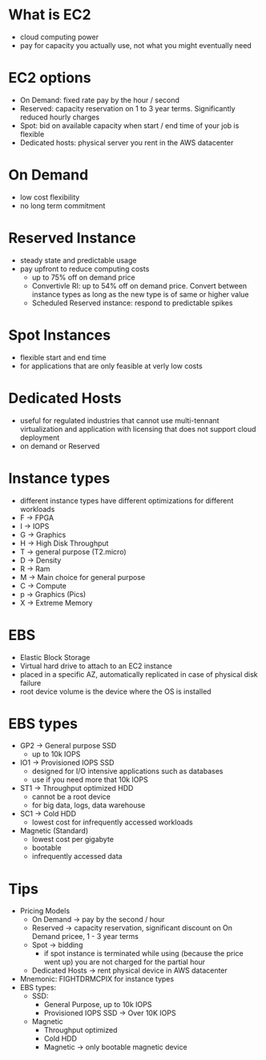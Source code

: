 # What is EC2
- cloud computing power
- pay for capacity you actually use, not what you might eventually need


# EC2 options
- On Demand: fixed rate pay by the hour / second
- Reserved: capacity reservation on 1 to 3 year terms. Significantly reduced hourly charges
- Spot: bid on available capacity when start / end time of your job is flexible
- Dedicated hosts: physical server you rent in the AWS datacenter


# On Demand
- low cost flexibility
- no long term commitment


# Reserved Instance
- steady state and predictable usage
- pay upfront to reduce computing costs
  - up to 75% off on demand price
  - Convertivle RI: up to 54% off on demand price. Convert between instance types as long as the new type is of same or higher value
  - Scheduled Reserved instance: respond to predictable spikes


# Spot Instances
- flexible start and end time
- for applications that are only feasible at verly low costs


# Dedicated Hosts
- useful for regulated industries that cannot use multi-tennant virtualization and application with licensing that does not support cloud deployment
- on demand or Reserved


# Instance types
- different instance types have different optimizations for different workloads
- F -> FPGA
- I -> IOPS
- G -> Graphics
- H -> High Disk Throughput
- T -> general purpose (T2.micro)
- D -> Density
- R -> Ram
- M -> Main choice for general purpose
- C -> Compute
- p -> Graphics (Pics)
- X -> Extreme Memory


# EBS
- Elastic Block Storage
- Virtual hard drive to attach to an EC2 instance
- placed in a specific AZ, automatically replicated in case of physical disk failure
- root device volume is the device where the OS is installed


# EBS types
- GP2 -> General purpose SSD
  - up to 10k IOPS
- IO1 -> Provisioned IOPS SSD
  - designed for I/O intensive applications such as databases
  - use if you need more that 10k IOPS
- ST1 -> Throughput optimized HDD
  - cannot be a root device
  - for big data, logs, data warehouse
- SC1 -> Cold HDD
  - lowest cost for infrequently accessed workloads
- Magnetic (Standard)
  - lowest cost per gigabyte
  - bootable
  - infrequently accessed data


# Tips
- Pricing Models
  - On Demand -> pay by the second / hour
  - Reserved -> capacity reservation, significant discount on On Demand pricee, 1 - 3 year terms
  - Spot -> bidding
    - if spot instance is terminated while using (because the price went up) you are not charged for the partial hour
  - Dedicated Hosts -> rent physical device in AWS datacenter
- Mnemonic: FIGHTDRMCPIX for instance types
- EBS types:
  - SSD:
    - General Purpose, up to 10k IOPS
    - Provisioned IOPS SSD -> Over 10K IOPS
  - Magnetic
    - Throughput optimized
    - Cold HDD
    - Magnetic -> only bootable magnetic device
